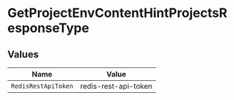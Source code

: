 # GetProjectEnvContentHintProjectsResponseType


## Values

| Name                 | Value                |
| -------------------- | -------------------- |
| `RedisRestApiToken`  | redis-rest-api-token |